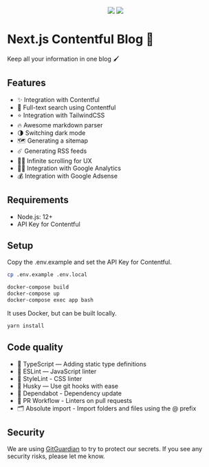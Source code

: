 <p align="center">
<img src="https://img.shields.io/badge/PRS-Welcome-7D83FD" />

<img src="https://img.shields.io/badge/LICENSE-MIT-7D83FD" />
</p>

# Next.js Contentful Blog 💍

Keep all your information in one blog 🖌

## Features
- ✨ Integration with Contentful
- 🔎 Full-text search using Contentful
- ⭐️ Integration with TailwindCSS
- 🔥 Awesome markdown parser
- 🌗 Switching dark mode
- 🗺 Generating a sitemap
- ☄️ Generating RSS feeds
- 🏄‍♂️ Infinite scrolling for UX
- 👩‍🎓 Integration with Google Analytics
- 💰 Integration with Google Adsense

## Requirements
- Node.js: 12+
- API Key for Contentful

## Setup

Copy the .env.example and set the API Key for Contentful.

```sh
cp .env.example .env.local
```

```sh
docker-compose build
docker-compose up
docker-compose exec app bash
```

It uses Docker, but can be built locally.

```sh
yarn install
```

## Code quality
- 🔶 TypeScript — Adding static type definitions
- 📏 ESLint — JavaScript linter
- 💖 StyleLint - CSS linter
- 🐶 Husky — Use git hooks with ease
- 🤖 Dependabot - Dependency update
- 👷 PR Workflow - Linters on pull requests
- 🗂 Absolute import - Import folders and files using the @ prefix

## Security
We are using [GitGuardian](https://www.gitguardian.com/) to try to protect our secrets. If you see any security risks, please let me know.